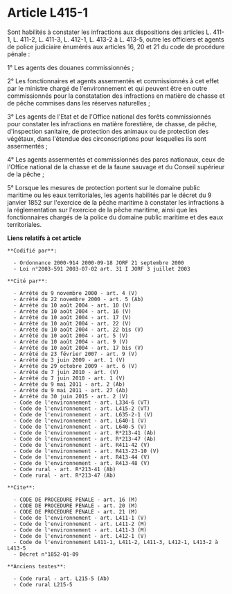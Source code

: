 # Article L415-1

Sont habilités à constater les infractions aux dispositions des articles L. 411-1, L. 411-2, L. 411-3, L. 412-1, L. 413-2 à
L. 413-5, outre les officiers et agents de police judiciaire énumérés aux articles 16, 20 et 21 du code de procédure pénale :

1° Les agents des douanes commissionnés ;

2° Les fonctionnaires et agents assermentés et commissionnés à cet effet par le ministre chargé de l'environnement et qui
peuvent être en outre commissionnés pour la constatation des infractions en matière de chasse et de pêche commises dans les
réserves naturelles ;

3° Les agents de l'Etat et de l'Office national des forêts commissionnés pour constater les infractions en matière
forestière, de chasse, de pêche, d'inspection sanitaire, de protection des animaux ou de protection des végétaux, dans
l'étendue des circonscriptions pour lesquelles ils sont assermentés ;

4° Les agents assermentés et commissionnés des parcs nationaux, ceux de l'Office national de la chasse et de la faune sauvage
et du Conseil supérieur de la pêche ;

5° Lorsque les mesures de protection portent sur le domaine public maritime ou les eaux territoriales, les agents habilités
par le décret du 9 janvier 1852 sur l'exercice de la pêche maritime à constater les infractions à la réglementation sur
l'exercice de la pêche maritime, ainsi que les fonctionnaires chargés de la police du domaine public maritime et des eaux
territoriales.

**Liens relatifs à cet article**

	**Codifié par**:

	  - Ordonnance 2000-914 2000-09-18 JORF 21 septembre 2000
	  - Loi n°2003-591 2003-07-02 art. 31 I JORF 3 juillet 2003

	**Cité par**:

	  - Arrêté du 9 novembre 2000 - art. 4 (V)
	  - Arrêté du 22 novembre 2000 - art. 5 (Ab)
	  - Arrêté du 10 août 2004 - art. 10 (V)
	  - Arrêté du 10 août 2004 - art. 16 (V)
	  - Arrêté du 10 août 2004 - art. 17 (V)
	  - Arrêté du 10 août 2004 - art. 22 (V)
	  - Arrêté du 10 août 2004 - art. 22 bis (V)
	  - Arrêté du 10 août 2004 - art. 5 (V)
	  - Arrêté du 10 août 2004 - art. 9 (V)
	  - Arrêté du 10 août 2004 - art. 17 bis (V)
	  - Arrêté du 23 février 2007 - art. 9 (V)
	  - Arrêté du 3 juin 2009 - art. 1 (V)
	  - Arrêté du 29 octobre 2009 - art. 6 (V)
	  - Arrêté du 7 juin 2010 - art. (V)
	  - Arrêté du 7 juin 2010 - art. 1 (V)
	  - Arrêté du 9 mai 2011 - art. 2 (Ab)
	  - Arrêté du 9 mai 2011 - art. 27 (Ab)
	  - Arrêté du 30 juin 2015 - art. 2 (V)
	  - Code de l'environnement - art. L334-6 (VT)
	  - Code de l'environnement - art. L415-2 (VT)
	  - Code de l'environnement - art. L635-2-1 (V)
	  - Code de l'environnement - art. L640-1 (V)
	  - Code de l'environnement - art. L640-5 (V)
	  - Code de l'environnement - art. R*213-41 (Ab)
	  - Code de l'environnement - art. R*213-47 (Ab)
	  - Code de l'environnement - art. R411-42 (V)
	  - Code de l'environnement - art. R413-23-10 (V)
	  - Code de l'environnement - art. R413-44 (V)
	  - Code de l'environnement - art. R413-48 (V)
	  - Code rural - art. R*213-41 (Ab)
	  - Code rural - art. R*213-47 (Ab)

	**Cite**:

	  - CODE DE PROCEDURE PENALE - art. 16 (M)
	  - CODE DE PROCEDURE PENALE - art. 20 (M)
	  - CODE DE PROCEDURE PENALE - art. 21 (M)
	  - Code de l'environnement - art. L411-1 (V)
	  - Code de l'environnement - art. L411-2 (M)
	  - Code de l'environnement - art. L411-3 (M)
	  - Code de l'environnement - art. L412-1 (V)
	  - Code de l'environnement L411-1, L411-2, L411-3, L412-1, L413-2 à L413-5
	  - Décret n°1852-01-09

	**Anciens textes**:

	  - Code rural - art. L215-5 (Ab)
	  - Code rural L215-5
